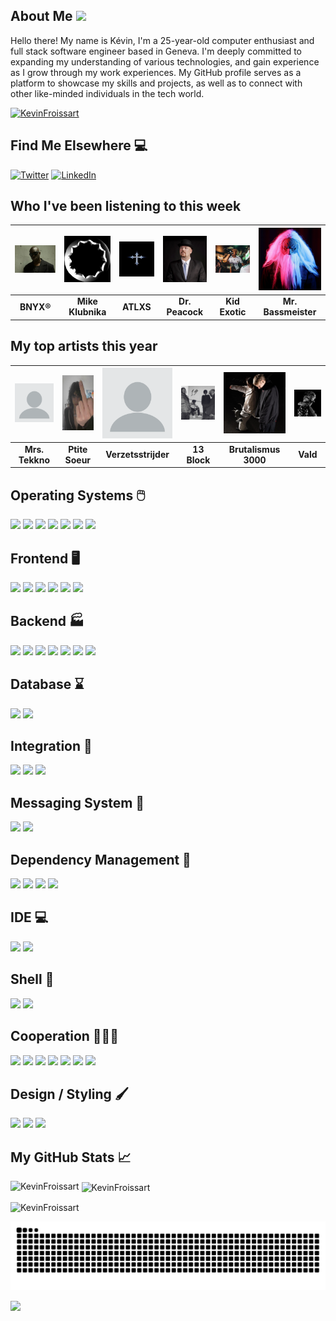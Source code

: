 ## About Me <img src="https://raw.githubusercontent.com/MartinHeinz/MartinHeinz/master/wave.gif" width="30px">

Hello there! My name is Kévin, I'm a 25-year-old computer enthusiast and full stack software engineer based in Geneva. I'm deeply committed to expanding my understanding of various technologies, and gain experience as I grow through my work experiences. My GitHub profile serves as a platform to showcase my skills and projects, as well as to connect with other like-minded individuals in the tech world.

<p align="left"> <a href="https://github.com/ryo-ma/github-profile-trophy"><img src="https://github-profile-trophy.vercel.app/?username=KevinFroissart&theme=monokai" alt="KevinFroissart" /></a> </p>

## Find Me Elsewhere :computer:

<a href="https://twitter.com/FroissartK" target="_blank"><img src="https://img.shields.io/badge/Twitter-1DA1F2?style=for-the-badge&logo=twitter&logoColor=white" alt="Twitter"></a>
<a href="https://www.linkedin.com/in/kevin-froissart/" target="_blank"><img src="https://img.shields.io/badge/LinkedIn-0077B5?style=for-the-badge&logo=linkedin&logoColor=white" alt="LinkedIn"></a>

## Who I've been listening to this week
| <img src=https://raw.githubusercontent.com/KevinFroissart/KevinFroissart/master/artist_images/e296a9890ba10f1a6af5e78122e8fe3b.jpg> | <img src=https://raw.githubusercontent.com/KevinFroissart/KevinFroissart/master/artist_images/6b9d8a281a8950d7d748b3181cb4e176.jpg> | <img src=https://raw.githubusercontent.com/KevinFroissart/KevinFroissart/master/artist_images/64d6b5912e3929e86947b9f8adb92a19.jpg> | <img src=https://raw.githubusercontent.com/KevinFroissart/KevinFroissart/master/artist_images/61788fb0d0929b268904bb2d75760759.jpg> | <img src=https://raw.githubusercontent.com/KevinFroissart/KevinFroissart/master/artist_images/c67cb99d4fa9522ee274d054525d39d4.jpg> | <img src=https://raw.githubusercontent.com/KevinFroissart/KevinFroissart/master/artist_images/c2b7215c7ea800523fa09638c5a43f3c.jpg>  |
| :---: | :---: | :---: | :---: | :---: | :---: |
| <b>BNYX®</b> | <b>Mike Klubnika</b> | <b>ATLXS</b> | <b>Dr. Peacock</b> | <b>Kid Exotic</b> | <b>Mr. Bassmeister</b>  |


## My top artists this year
| <img src=https://raw.githubusercontent.com/KevinFroissart/KevinFroissart/master/artist_images/blank-profile-picture-973460_960_720.png> | <img src=https://raw.githubusercontent.com/KevinFroissart/KevinFroissart/master/artist_images/79805a9b61f07323b9601fc266a51d4a.jpg> | <img src=https://raw.githubusercontent.com/KevinFroissart/KevinFroissart/master/artist_images/blank-profile-picture-973460_960_720.png> | <img src=https://raw.githubusercontent.com/KevinFroissart/KevinFroissart/master/artist_images/3636c895e65a03518b7adf668d0100cb.jpg> | <img src=https://raw.githubusercontent.com/KevinFroissart/KevinFroissart/master/artist_images/110b74bbfb93083d3844c1ca2d836317.jpg> | <img src=https://raw.githubusercontent.com/KevinFroissart/KevinFroissart/master/artist_images/c0e5efe612027b70b76c1fe11c58a135.jpg>  |
| :---: | :---: | :---: | :---: | :---: | :---: |
| <b>Mrs. Tekkno</b> | <b>Ptite Soeur</b> | <b>Verzetsstrijder</b> | <b>13 Block</b> | <b>Brutalismus 3000</b> | <b>Vald</b>  |


## Operating Systems 🖱️

![](https://img.shields.io/badge/Linux-FCC624?style=for-the-badge&logo=linux&logoColor=black)
![](https://img.shields.io/badge/Ubuntu-E95420?style=for-the-badge&logo=ubuntu&logoColor=white)
![](https://img.shields.io/badge/Cent%20OS-262577?style=for-the-badge&logo=CentOS&logoColor=white)
![](https://img.shields.io/badge/Debian-A81D33?style=for-the-badge&logo=debian&logoColor=white)
![](https://img.shields.io/badge/Fedora-294172?style=for-the-badge&logo=fedora&logoColor=white)
![](https://img.shields.io/badge/Kali_Linux-557C94?style=for-the-badge&logo=kali-linux&logoColor=white)
![](https://img.shields.io/badge/Windows-0078D6?style=for-the-badge&logo=windows&logoColor=white)    

## Frontend 🖥️

![](https://img.shields.io/badge/HTML5-E34F26?style=for-the-badge&logo=html5&logoColor=white)
![](https://img.shields.io/badge/CSS3-1572B6?style=for-the-badge&logo=css3&logoColor=white)
![](https://img.shields.io/badge/Sass-CC6699?style=for-the-badge&logo=sass&logoColor=white)
![](https://img.shields.io/badge/JavaScript-F7DF1E?style=for-the-badge&logo=javascript&logoColor=white)
![](https://img.shields.io/badge/TypeScript-007ACC?style=for-the-badge&logo=typescript&logoColor=white)
![](https://img.shields.io/badge/Angular-DD0031?style=for-the-badge&logo=angular&logoColor=white)

## Backend 🏭

![](https://img.shields.io/badge/Java-ED8B00?style=for-the-badge&logo=java&logoColor=white)
![](https://img.shields.io/badge/Spring%20Boot-6DB33F?style=for-the-badge&logo=springboot&logoColor=white)
![](https://img.shields.io/badge/Quarkus-4695EB?style=for-the-badge&logo=quarkus&logoColor=white)
![](https://img.shields.io/badge/JBoss%20EAP6-CC0000?style=for-the-badge&logo=redhat&logoColor=white)
![](https://img.shields.io/badge/Hibernate-59666C?style=for-the-badge&logo=Hibernate&logoColor=white)
![](https://img.shields.io/badge/Express.js-404D59?style=for-the-badge&logo=express&logoColor=white)
![](https://img.shields.io/badge/C%2B%2B-00599C?style=for-the-badge&logo=c%2B%2B&logoColor=white)

## Database ⌛

![](https://img.shields.io/badge/PostgreSQL-316192?style=for-the-badge&logo=postgresql&logoColor=white)
![](https://img.shields.io/badge/MongoDB-00684A?style=for-the-badge&logo=mongodb&logoColor=white)

## Integration 🔌

![](https://img.shields.io/badge/Red%20Hat%20Open%20Shift-CC0000?style=for-the-badge&logo=redhatopenshift&logoColor=white)
![](https://img.shields.io/badge/Kubernetes-316CE6?style=for-the-badge&logo=kubernetes&logoColor=white)
![](https://img.shields.io/badge/Helm-0F1689?style=for-the-badge&logo=helm&logoColor=white)

## Messaging System 📧

![](https://img.shields.io/badge/Kafka-252122?style=for-the-badge&logo=apachekafka&logoColor=white)
![](https://img.shields.io/badge/RabbitMQ-FF6600?style=for-the-badge&logo=rabbitmq&logoColor=white)

## Dependency Management 💾

![](https://img.shields.io/badge/Maven-D84633?style=for-the-badge&logo=apachemaven&logoColor=white)
![](https://img.shields.io/badge/Gradle-02303A?style=for-the-badge&logo=gradle&logoColor=white)
![](https://img.shields.io/badge/npm-1A2E5C?style=for-the-badge&logo=npm&logoColor=white)
![](https://img.shields.io/badge/PnpM-F69220?style=for-the-badge&logo=pnpm&logoColor=white)

## IDE 💻

![](https://img.shields.io/badge/IntelliJ%20IDEA-000000.svg?style=for-the-badge&logo=intellij-idea&logoColor=white)
![](https://img.shields.io/badge/Visual%20Studio%20Code-0078D4?style=for-the-badge&logo=vscodium&logoColor=white)

## Shell 🔲

![](https://img.shields.io/badge/Shell_Script-121011?style=for-the-badge&logo=gnu-bash&logoColor=white)
![](https://img.shields.io/badge/Powershell-2CA5E0?style=for-the-badge&logo=powershell&logoColor=white)

## Cooperation 🧑‍🤝‍🧑

![](https://img.shields.io/badge/Jira-0052CC?style=for-the-badge&logo=Jira&logoColor=white)
![](https://img.shields.io/badge/GIT-E44C30?style=for-the-badge&logo=git&logoColor=white)
![](https://img.shields.io/badge/Miro-050038?style=for-the-badge&logo=Miro&logoColor=white)
![](https://img.shields.io/badge/Notion-000000?style=for-the-badge&logo=notion&logoColor=white)
![](https://img.shields.io/badge/Overleaf-47A141?style=for-the-badge&logo=Overleaf&logoColor=white)
![](https://img.shields.io/badge/Trello-0052CC?style=for-the-badge&logo=trello&logoColor=white)
![](https://img.shields.io/badge/Microsoft%20Office-D83B01?style=for-the-badge&logo=microsoft-office&logoColor=white)

## Design / Styling 🖌️

![](https://img.shields.io/badge/Adobe%20Photoshop-31A8FF?style=for-the-badge&logo=Adobe%20Photoshop&logoColor=black)
![](https://img.shields.io/badge/Adobe%20Premiere%20Pro-9999FF?style=for-the-badge&logo=Adobe%20Premiere%20Pro&logoColor=white)
![](https://img.shields.io/badge/Markdown-000000?style=for-the-badge&logo=markdown&logoColor=white)

## My GitHub Stats &#x1f4c8;

<p><img align="left" src="https://github-readme-stats.vercel.app/api/top-langs?username=KevinFroissart&show_icons=true&locale=en&layout=compact&theme=monokai" alt="KevinFroissart" />

<p>&nbsp;<img align="center" src="https://github-readme-stats.vercel.app/api?username=KevinFroissart&show_icons=true&locale=en&theme=monokai" alt="KevinFroissart" /></p>

<p><img align="center" src="https://github-readme-streak-stats.herokuapp.com/?user=KevinFroissart&theme=monokai" alt="KevinFroissart" /></p>

<picture>
  <source media="(prefers-color-scheme: dark)" srcset="https://github.com/KevinFroissart/KevinFroissart/blob/output/github-contribution-grid-snake.svg">
  <source media="(prefers-color-scheme: light)" srcset="https://github.com/KevinFroissart/KevinFroissart/blob/output/github-contribution-grid-snake-dark.svg">
  <img alt="github-snake" src="https://github.com/KevinFroissart/KevinFroissart/blob/output/github-contribution-grid-snake-dark.svg">
</picture>
    
![](https://img.shields.io/badge/Made%20with-Python%20and%20Markdown-1f425f.svg)    

[//]: [Badges](https://dev.to/envoy_/150-badges-for-github-pnk)

